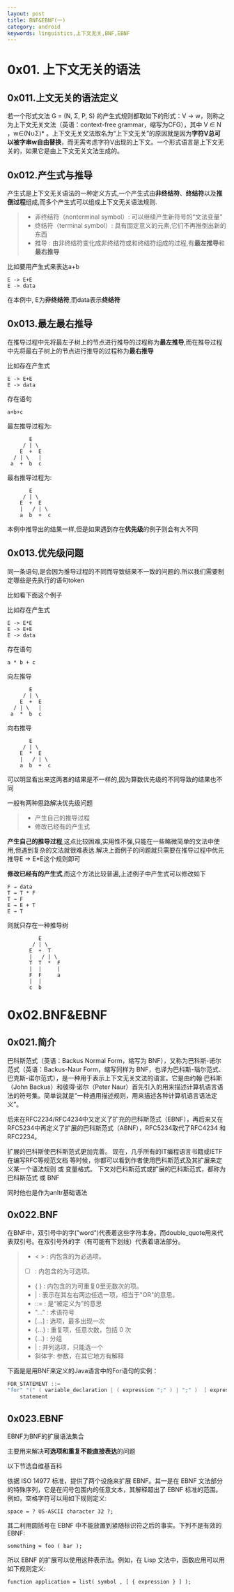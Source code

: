```yaml
---
layout: post
title: BNF&EBNF(一)
category: android
keywords: linguistics,上下文无关,BNF,EBNF
---
```



# 0x01. 上下文无关的语法

## 0x011.上文无关的语法定义

若一个形式文法 G = (N, Σ, P, S) 的产生式规则都取如下的形式：V -> w，则称之为上下文无关文法（英语：context-free grammar，缩写为CFG），其中 V ∈ N ，w∈(N∪Σ)* 。上下文无关文法取名为“上下文无关”的原因就是因为**字符V总可以被字串w自由替换**，而无需考虑字符V出现的上下文。一个形式语言是上下文无关的，如果它是由上下文无关文法生成的。

## 0x012.产生式与推导

产生式是上下文无关语法的一种定义方式,一个产生式由**非终结符**、**终结符**以及**推倒过程**组成,而多个产生式可以组成上下文无关语法规则.

> * 非终结符（nonterminal symbol）: 可以继续产生新符号的“文法变量”
> * 终结符（terminal symbol）: 具有固定意义的元素,它们不再推倒出新的东西
> * 推导 : 由非终结符变化成非终结符或和终结符组成的过程,有**最左推导**和**最右推导**

比如要用产生式来表达a+b

	E -> E+E
	E -> data

在本例中, E为**非终结符**,而data表示**终结符**

## 0x013.最左最右推导

在推导过程中先将最左子树上的节点进行推导的过程称为**最左推导**,而在推导过程中先将最右子树上的节点进行推导的过程称为**最右推导**

比如存在产生式


	E -> E+E
	E -> data

存在语句

	a+b+c
	


	
最左推导过程为:
	
		   E
		 / | \
		E  +  E
	  / | \   |
	 a  +  b  c

最右推导过程为:

		   E
		 / | \
		E  +  E
		|	/ | \
	 	a  b  +  c


本例中推导出的结果一样,但是如果遇到存在**优先级**的例子则会有大不同


## 0x013.优先级问题

同一条语句,是会因为推导过程的不同而导致结果不一致的问题的.所以我们需要制定哪些是先执行的语句token

比如看下面这个例子

比如存在产生式

	E -> E*E
	E -> E+E
	E -> data


存在语句
	
	a * b + c
	
向左推导
	
		   E
		 / | \
		E  +  E
	  / | \   |
	 a  *  b  c
	 
向右推导

		   E
		 / | \
		E  *  E
		|	/ | \
	 	a  b  +  c
	 	
可以明显看出来这两者的结果是不一样的,因为算数优先级的不同导致的结果也不同

一般有两种思路解决优先级问题

> * 产生自己的推导过程
> * 修改已经有的产生式


**产生自己的推导过程**,这点比较困难,实用性不强,只能在一些略微简单的文法中使用,但遇到复杂的文法就很难表达.解决上面例子的问题就只需要在推导过程中优先推导E -> E*E这个规则即可

**修改已经有的产生式**,而这个方法比较普遍,上述例子中产生式可以修改如下

	F → data
	T → T * F
	T → F
	E → E + T
	E → T


则就只存在一种推导树

			  E
			/ | \
		   E  +	 T
		   |   / | \
		   T  T  *  F
		   |  |  	|
		   F  F		a
		   |  |
		   c  b

# 0x02.BNF&EBNF

## 0x021.简介

巴科斯范式（英语：Backus Normal Form，缩写为 BNF），又称为巴科斯-诺尔范式（英语：Backus-Naur Form，缩写同样为 BNF，也译为巴科斯-瑙尔范式、巴克斯-诺尔范式），是一种用于表示上下文无关文法的语言。它是由约翰·巴科斯（John Backus）和彼得·诺尔（Peter Naur）首先引入的用来描述计算机语言语法的符号集。简单说就是“一种通用描述规则，用来描述各种计算机语言语法定义”。

后来在RFC2234/RFC4234中又定义了扩充的巴科斯范式（EBNF），再后来又在RFC5234中再定义了扩展的巴科斯范式（ABNF），RFC5234取代了RFC4234 和RFC2234。

扩展的巴科斯使巴科斯范式更加完善。 现在，几乎所有的IT编程语言书籍或IETF在编写RFC等规范文档 等时候，你都可以看到作者使用巴科斯范式及其扩展来定义某一个语法规则 或 变量格式。 下文对巴科斯范式或扩展的巴科斯范式，都称为 巴科斯范式 或 BNF

同时他也是作为anltr基础语法

## 0x022.BNF

在BNF中，双引号中的字("word")代表着这些字符本身。而double_quote用来代表双引号。在双引号外的字（有可能有下划线）代表着语法部分。

> * < > : 内包含的为必选项。
> * [ ] : 内包含的为可选项。
> * { } : 内包含的为可重复0至无数次的项。
> * |  : 表示在其左右两边任选一项，相当于"OR"的意思。
> * ::= : 是“被定义为”的意思
> * "..." : 术语符号
> * [...] : 选项，最多出现一次
> * {...} : 重复项，任意次数，包括 0 次
> * (...) : 分组
> * | : 并列选项，只能选一个
> * 斜体字: 参数，在其它地方有解释



下面是是用BNF来定义的Java语言中的For语句的实例：

```JAVA
FOR_STATEMENT ::=
"for" "(" ( variable_declaration | ( expression ";" ) | ";" )  [ expression ] ";" [ expression ] ";" ")"
    statement
```    


## 0x023.EBNF

EBNF为BNF的扩展语法集合

主要用来解决**可选项和重复不能直接表达**的问题

以下节选自维基百科

依据 ISO 14977 标准，提供了两个设施来扩展 EBNF。其一是在 EBNF 文法部分的特殊序列，它是在问号包围内的任意文本，其解释超出了 EBNF 标准的范围。例如，空格字符可以用如下规则定义:

```
space = ? US-ASCII character 32 ?;
```

其二利用圆括号在 EBNF 中不能放置到紧随标识符之后的事实。下列不是有效的 EBNF:

```
something = foo ( bar );
```

所以 EBNF 的扩展可以使用这种表示法。例如，在 Lisp 文法中，函数应用可以用如下规则定义:

```
function application = list( symbol , [ { expression } ] );
```


